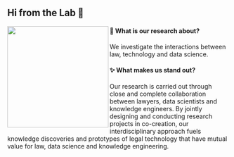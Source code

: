 ## Hi from the Lab 👋

<img src="https://user-images.githubusercontent.com/32681432/165930627-5f6d8d0b-77df-4792-b3b2-a195a5bb15d3.png" height=230 align="left">

#### 🧐 What is our research about?

We investigate the interactions between law, technology and data science.

#### ✨ What makes us stand out?

Our research is carried out through close and complete collaboration between lawyers, data scientists and knowledge engineers. By jointly designing and conducting research projects in co-creation, our interdisciplinary approach fuels knowledge discoveries and prototypes of legal technology that have mutual value for law, data science and knowledge engineering.
